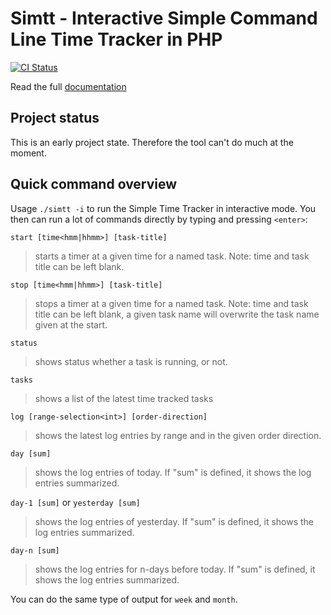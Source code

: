 # Simtt - Interactive Simple Command Line Time Tracker in PHP

[![CI Status](https://github.com/sigma-z/simtt/workflows/CI-Pipeline/badge.svg)](https://github.com/sigma-z/simtt/actions)

Read the full [documentation](https://github.com/sigma-z/simtt/blob/master/docs/documentation.md)

## Project status

This is an early project state. Therefore the tool can't do much at the moment.


## Quick command overview

Usage `./simtt -i` to run the Simple Time Tracker in interactive mode.
 You then can run a lot of commands directly by typing and pressing `<enter>`:

`start [time<hmm|hhmm>] [task-title]` 
> starts a timer at a given time for a named task. Note: time and task title can be left blank.
                
`stop [time<hmm|hhmm>] [task-title]`
> stops a timer at a given time for a named task. Note: time and task title can be left blank, a given task name will overwrite the task name given at the start.
  
`status` 
> shows status whether a task is running, or not.

`tasks`
> shows a list of the latest time tracked tasks

`log [range-selection<int>] [order-direction]`
> shows the latest log entries by range and in the given order direction. 

`day [sum]`
> shows the log entries of today. If "sum" is defined, it shows the log entries summarized. 

`day-1 [sum]` or `yesterday [sum]`
> shows the log entries of yesterday. If "sum" is defined, it shows the log entries summarized.

`day-n [sum]`
> shows the log entries for n-days before today. If "sum" is defined, it shows the log entries summarized.

You can do the same type of output for `week` and `month`.

